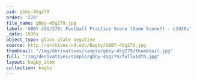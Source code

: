 ```yaml
---
pid: gbby-45g279
order: '278'
file_name: gbby-45g279.jpg
label: 'GBBY 45G/279: Football Practice Scene (Game Scene?) - c1930s'
_date: 1930s
object_type: glass plate negative
source: http://archives.nd.edu/Bagby/GBBY-45g279.jpg
thumbnail: "/img/derivatives/simple/gbby-45g279/thumbnail.jpg"
full: "/img/derivatives/simple/gbby-45g279/fullwidth.jpg"
layout: bagby_item
collection: bagby
---
```

